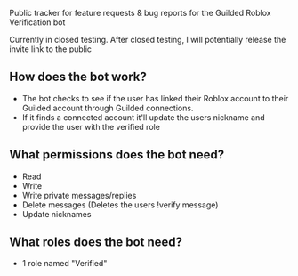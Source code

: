 Public tracker for feature requests & bug reports for the Guilded Roblox Verification bot

Currently in closed testing. 
After closed testing, I will potentially release the invite link to the public


## How does the bot work?
* The bot checks to see if the user has linked their Roblox account to their Guilded account through Guilded connections.
* If it finds a connected account it'll update the users nickname and provide the user with the verified role

## What permissions does the bot need?
* Read
* Write
* Write private messages/replies
* Delete messages (Deletes the users !verify message)
* Update nicknames

## What roles does the bot need?
* 1 role named "Verified"
